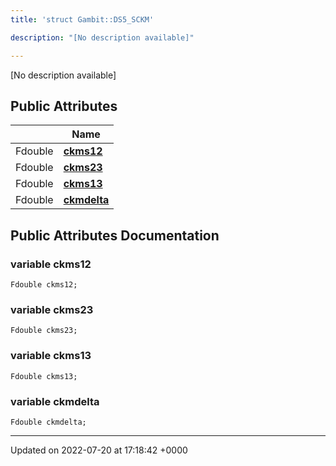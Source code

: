 ```yaml
---
title: 'struct Gambit::DS5_SCKM'

description: "[No description available]"

---
```









[No description available]

## Public Attributes

|                | Name           |
| -------------- | -------------- |
| Fdouble | **[ckms12](/documentation/code/classes/structgambit_1_1ds5__sckm/#variable-ckms12)**  |
| Fdouble | **[ckms23](/documentation/code/classes/structgambit_1_1ds5__sckm/#variable-ckms23)**  |
| Fdouble | **[ckms13](/documentation/code/classes/structgambit_1_1ds5__sckm/#variable-ckms13)**  |
| Fdouble | **[ckmdelta](/documentation/code/classes/structgambit_1_1ds5__sckm/#variable-ckmdelta)**  |

## Public Attributes Documentation

### variable ckms12

```
Fdouble ckms12;
```


### variable ckms23

```
Fdouble ckms23;
```


### variable ckms13

```
Fdouble ckms13;
```


### variable ckmdelta

```
Fdouble ckmdelta;
```


-------------------------------

Updated on 2022-07-20 at 17:18:42 +0000
